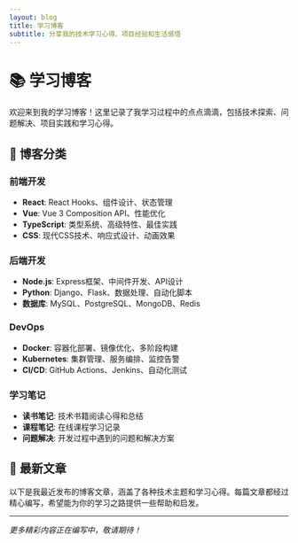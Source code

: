```yaml
---
layout: blog
title: 学习博客
subtitle: 分享我的技术学习心得、项目经验和生活感悟
---
```


# 📚 学习博客

欢迎来到我的学习博客！这里记录了我学习过程中的点点滴滴，包括技术探索、问题解决、项目实践和学习心得。

## 🎯 博客分类

### 前端开发
- **React**: React Hooks、组件设计、状态管理
- **Vue**: Vue 3 Composition API、性能优化
- **TypeScript**: 类型系统、高级特性、最佳实践
- **CSS**: 现代CSS技术、响应式设计、动画效果

### 后端开发
- **Node.js**: Express框架、中间件开发、API设计
- **Python**: Django、Flask、数据处理、自动化脚本
- **数据库**: MySQL、PostgreSQL、MongoDB、Redis

### DevOps
- **Docker**: 容器化部署、镜像优化、多阶段构建
- **Kubernetes**: 集群管理、服务编排、监控告警
- **CI/CD**: GitHub Actions、Jenkins、自动化测试

### 学习笔记
- **读书笔记**: 技术书籍阅读心得和总结
- **课程笔记**: 在线课程学习记录
- **问题解决**: 开发过程中遇到的问题和解决方案

## 📖 最新文章

以下是我最近发布的博客文章，涵盖了各种技术主题和学习心得。每篇文章都经过精心编写，希望能为你的学习之路提供一些帮助和启发。

---

*更多精彩内容正在编写中，敬请期待！*
